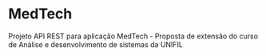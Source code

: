 # MedTech
Projeto API REST para aplicação MedTech - Proposta de extensão do curso de Análise e desenvolvimento de sistemas da UNIFIL
